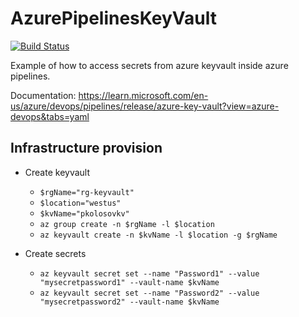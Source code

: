 # AzurePipelinesKeyVault

[![Build Status](https://dev.azure.com/MangoMessenger/AzureKeyVaultPipelines/_apis/build/status/read-keyvault-secret?branchName=master)](https://dev.azure.com/MangoMessenger/AzureKeyVaultPipelines/_build/latest?definitionId=21&branchName=master)

Example of how to access secrets from azure keyvault inside azure pipelines.

Documentation: https://learn.microsoft.com/en-us/azure/devops/pipelines/release/azure-key-vault?view=azure-devops&tabs=yaml

## Infrastructure provision

- Create keyvault
  - `$rgName="rg-keyvault"`
  - `$location="westus"`
  - `$kvName="pkolosovkv"`
  - `az group create -n $rgName -l $location`
  - `az keyvault create -n $kvName -l $location -g $rgName`

- Create secrets
  - `az keyvault secret set --name "Password1" --value "mysecretpassword1" --vault-name $kvName`
  - `az keyvault secret set --name "Password2" --value "mysecretpassword2" --vault-name $kvName`